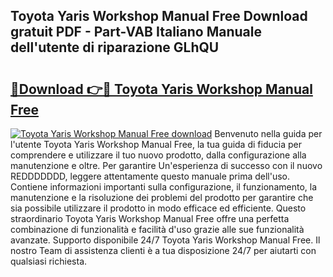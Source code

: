 ## Toyota Yaris Workshop Manual Free Download gratuit PDF - Part-VAB Italiano Manuale dell'utente di riparazione GLhQU

# <h2><a href="http://dff5of.blite.top/?on=Toyota+Yaris+Workshop+Manual+Free">🔗Download 👉🔴 Toyota Yaris Workshop Manual Free</a></h2>

[![Toyota Yaris Workshop Manual Free download](https://i.imgur.com/lujVjoI.png)](http://dff5of.blite.top/?on=Toyota+Yaris+Workshop+Manual+Free)
Benvenuto nella guida per l'utente Toyota Yaris Workshop Manual Free, la tua guida di fiducia per comprendere e utilizzare il tuo nuovo prodotto, dalla configurazione alla manutenzione e oltre. Per garantire Un'esperienza di successo con il nuovo REDDDDDDD, leggere attentamente questo manuale prima dell'uso. Contiene informazioni importanti sulla configurazione, il funzionamento, la manutenzione e la risoluzione dei problemi del prodotto per garantire che sia possibile utilizzare il prodotto in modo efficace ed efficiente. Questo straordinario Toyota Yaris Workshop Manual Free offre una perfetta combinazione di funzionalità e facilità d'uso grazie alle sue funzionalità avanzate. Supporto disponibile 24/7 Toyota Yaris Workshop Manual Free. Il nostro Team di assistenza clienti è a tua disposizione 24/7 per aiutarti con qualsiasi richiesta.
